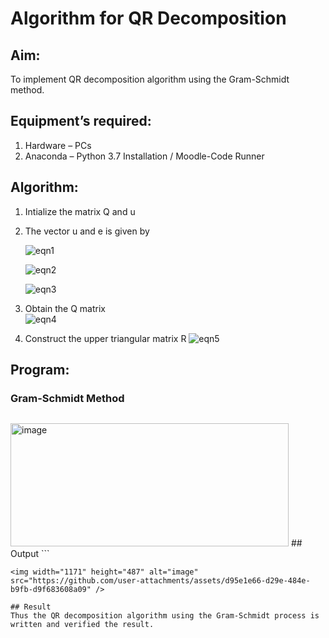 # Algorithm for QR Decomposition
## Aim:
To implement QR decomposition algorithm using the Gram-Schmidt method.
## Equipment’s required:
1.	Hardware – PCs
2.	Anaconda – Python 3.7 Installation / Moodle-Code Runner
## Algorithm:
1.	Intialize the matrix Q and u
2.	The vector u and e is given by

    ![eqn1](./ex4.jpg)

    ![eqn2](./ex6.jpg)

    ![eqn3](./ex3.jpg)

3.	Obtain the Q matrix   
    ![eqn4](./ex1.jpg)
4.	Construct the upper triangular matrix R
    ![eqn5](./ex2.jpg)



## Program:
### Gram-Schmidt Method
```

```
<img width="445" height="197" alt="image" src="https://github.com/user-attachments/assets/18d03641-c171-4692-a567-14bb4f79e34c" />
## Output
```

```
<img width="1171" height="487" alt="image" src="https://github.com/user-attachments/assets/d95e1e66-d29e-484e-b9fb-d9f683608a09" />

## Result
Thus the QR decomposition algorithm using the Gram-Schmidt process is written and verified the result.
